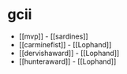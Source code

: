 # gcii

* [[mvp]] - [[sardines]]
* [[carminefist]] - [[Lophand]]
* [[dervishaward]] - [[Lophand]]
* [[hunteraward]] - [[Lophand]]
